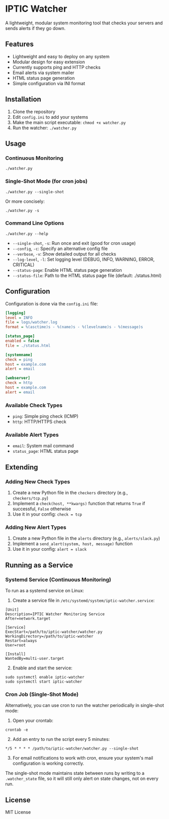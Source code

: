 # IPTIC Watcher

A lightweight, modular system monitoring tool that checks your servers and sends alerts if they go down.

## Features

- Lightweight and easy to deploy on any system
- Modular design for easy extension
- Currently supports ping and HTTP checks
- Email alerts via system mailer
- HTML status page generation
- Simple configuration via INI format

## Installation

1. Clone the repository
2. Edit `config.ini` to add your systems
3. Make the main script executable: `chmod +x watcher.py`
4. Run the watcher: `./watcher.py`

## Usage

### Continuous Monitoring

```
./watcher.py
```

### Single-Shot Mode (for cron jobs)

```
./watcher.py --single-shot
```

Or more concisely:

```
./watcher.py -s
```

### Command Line Options

```
./watcher.py --help
```

- `--single-shot`, `-s`: Run once and exit (good for cron usage)
- `--config`, `-c`: Specify an alternative config file
- `--verbose`, `-v`: Show detailed output for all checks
- `--log-level`, `-l`: Set logging level (DEBUG, INFO, WARNING, ERROR, CRITICAL)
- `--status-page`: Enable HTML status page generation
- `--status-file`: Path to the HTML status page file (default: ./status.html)

## Configuration

Configuration is done via the `config.ini` file:

```ini
[logging]
level = INFO
file = logs/watcher.log
format = %(asctime)s - %(name)s - %(levelname)s - %(message)s

[status_page]
enabled = false
file = ./status.html

[systemname]
check = ping
host = example.com
alert = email

[webserver]
check = http
host = example.com
alert = email
```

### Available Check Types

- `ping`: Simple ping check (ICMP)
- `http`: HTTP/HTTPS check

### Available Alert Types

- `email`: System mail command
- `status_page`: HTML status page

## Extending

### Adding New Check Types

1. Create a new Python file in the `checkers` directory (e.g., `checkers/tcp.py`)
2. Implement a `check(host, **kwargs)` function that returns `True` if successful, `False` otherwise
3. Use it in your config: `check = tcp`

### Adding New Alert Types

1. Create a new Python file in the `alerts` directory (e.g., `alerts/slack.py`)
2. Implement a `send_alert(system, host, message)` function
3. Use it in your config: `alert = slack`

## Running as a Service

### Systemd Service (Continuous Monitoring)

To run as a systemd service on Linux:

1. Create a service file in `/etc/systemd/system/iptic-watcher.service`:

```
[Unit]
Description=IPTIC Watcher Monitoring Service
After=network.target

[Service]
ExecStart=/path/to/iptic-watcher/watcher.py
WorkingDirectory=/path/to/iptic-watcher
Restart=always
User=root

[Install]
WantedBy=multi-user.target
```

2. Enable and start the service:

```
sudo systemctl enable iptic-watcher
sudo systemctl start iptic-watcher
```

### Cron Job (Single-Shot Mode)

Alternatively, you can use cron to run the watcher periodically in single-shot mode:

1. Open your crontab:

```
crontab -e
```

2. Add an entry to run the script every 5 minutes:

```
*/5 * * * * /path/to/iptic-watcher/watcher.py --single-shot
```

3. For email notifications to work with cron, ensure your system's mail configuration is working correctly.

The single-shot mode maintains state between runs by writing to a `.watcher_state` file, so it will still only alert on state changes, not on every run.

## License

MIT License